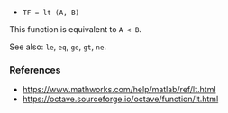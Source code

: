 * `TF = lt (A, B)`

This function is equivalent to `A < B`.

See also: `le`, `eq`, `ge`, `gt`, `ne`.

### References

* https://www.mathworks.com/help/matlab/ref/lt.html
* https://octave.sourceforge.io/octave/function/lt.html
